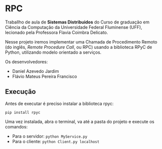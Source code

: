 # RPC

Traballho de aula de **Sistemas Distribuidos** do Curso de graduação em Ciência da Computação da Universidade Federal Fluminense (UFF), lecionado pela Professora Flavia Coimbra Delicato.

Nesse projeto iremos implementar uma Chamada de Procedimento Remoto (do inglês, *Remote Procedure Call*, ou RPC) usando a biblioteca RPyC de Python, utilizando modelo orientado a serviços.

Os desenvolvedores:
- Daniel Azevedo Jardim
- Flávio Mateus Pereira Francisco 


## Execução

Antes de executar é preciso instalar a biblioteca rpyc:

`pip install rpyc`

Uma vez instalada, abra o terminal, va até a pasta do projeto e execute os comandos:
- Para o servidor: `python MyService.py`
- Para o cliente: `python Client.py localhost`
